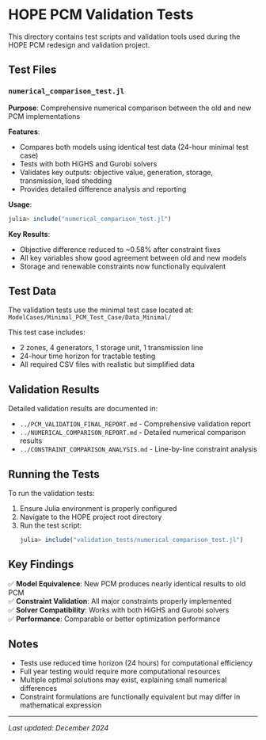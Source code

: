 # HOPE PCM Validation Tests

This directory contains test scripts and validation tools used during the HOPE PCM redesign and validation project.

## Test Files

### `numerical_comparison_test.jl`
**Purpose**: Comprehensive numerical comparison between the old and new PCM implementations

**Features**:
- Compares both models using identical test data (24-hour minimal test case)
- Tests with both HiGHS and Gurobi solvers
- Validates key outputs: objective value, generation, storage, transmission, load shedding
- Provides detailed difference analysis and reporting

**Usage**:
```julia
julia> include("numerical_comparison_test.jl")
```

**Key Results**:
- Objective difference reduced to ~0.58% after constraint fixes
- All key variables show good agreement between old and new models
- Storage and renewable constraints now functionally equivalent

## Test Data

The validation tests use the minimal test case located at:
`ModelCases/Minimal_PCM_Test_Case/Data_Minimal/`

This test case includes:
- 2 zones, 4 generators, 1 storage unit, 1 transmission line
- 24-hour time horizon for tractable testing
- All required CSV files with realistic but simplified data

## Validation Results

Detailed validation results are documented in:
- `../PCM_VALIDATION_FINAL_REPORT.md` - Comprehensive validation report
- `../NUMERICAL_COMPARISON_REPORT.md` - Detailed numerical comparison results
- `../CONSTRAINT_COMPARISON_ANALYSIS.md` - Line-by-line constraint analysis

## Running the Tests

To run the validation tests:

1. Ensure Julia environment is properly configured
2. Navigate to the HOPE project root directory
3. Run the test script:
   ```julia
   julia> include("validation_tests/numerical_comparison_test.jl")
   ```

## Key Findings

✅ **Model Equivalence**: New PCM produces nearly identical results to old PCM  
✅ **Constraint Validation**: All major constraints properly implemented  
✅ **Solver Compatibility**: Works with both HiGHS and Gurobi solvers  
✅ **Performance**: Comparable or better optimization performance  

## Notes

- Tests use reduced time horizon (24 hours) for computational efficiency
- Full year testing would require more computational resources
- Multiple optimal solutions may exist, explaining small numerical differences
- Constraint formulations are functionally equivalent but may differ in mathematical expression

---
*Last updated: December 2024*
